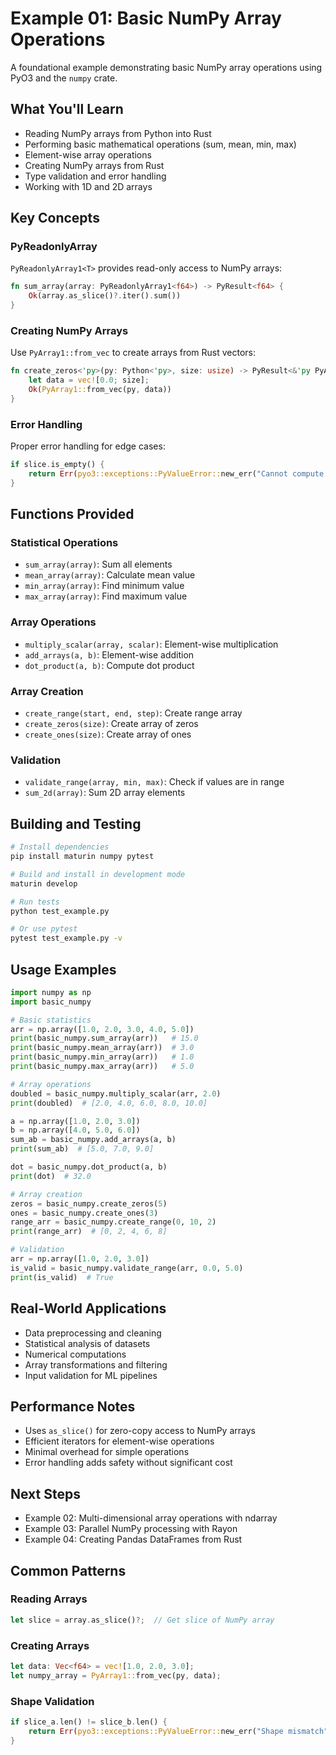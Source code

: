 # Example 01: Basic NumPy Array Operations

A foundational example demonstrating basic NumPy array operations using PyO3 and the `numpy` crate.

## What You'll Learn

- Reading NumPy arrays from Python into Rust
- Performing basic mathematical operations (sum, mean, min, max)
- Element-wise array operations
- Creating NumPy arrays from Rust
- Type validation and error handling
- Working with 1D and 2D arrays

## Key Concepts

### PyReadonlyArray

`PyReadonlyArray1<T>` provides read-only access to NumPy arrays:

```rust
fn sum_array(array: PyReadonlyArray1<f64>) -> PyResult<f64> {
    Ok(array.as_slice()?.iter().sum())
}
```

### Creating NumPy Arrays

Use `PyArray1::from_vec` to create arrays from Rust vectors:

```rust
fn create_zeros<'py>(py: Python<'py>, size: usize) -> PyResult<&'py PyArray1<f64>> {
    let data = vec![0.0; size];
    Ok(PyArray1::from_vec(py, data))
}
```

### Error Handling

Proper error handling for edge cases:

```rust
if slice.is_empty() {
    return Err(pyo3::exceptions::PyValueError::new_err("Cannot compute mean of empty array"));
}
```

## Functions Provided

### Statistical Operations
- `sum_array(array)`: Sum all elements
- `mean_array(array)`: Calculate mean value
- `min_array(array)`: Find minimum value
- `max_array(array)`: Find maximum value

### Array Operations
- `multiply_scalar(array, scalar)`: Element-wise multiplication
- `add_arrays(a, b)`: Element-wise addition
- `dot_product(a, b)`: Compute dot product

### Array Creation
- `create_range(start, end, step)`: Create range array
- `create_zeros(size)`: Create array of zeros
- `create_ones(size)`: Create array of ones

### Validation
- `validate_range(array, min, max)`: Check if values are in range
- `sum_2d(array)`: Sum 2D array elements

## Building and Testing

```bash
# Install dependencies
pip install maturin numpy pytest

# Build and install in development mode
maturin develop

# Run tests
python test_example.py

# Or use pytest
pytest test_example.py -v
```

## Usage Examples

```python
import numpy as np
import basic_numpy

# Basic statistics
arr = np.array([1.0, 2.0, 3.0, 4.0, 5.0])
print(basic_numpy.sum_array(arr))   # 15.0
print(basic_numpy.mean_array(arr))  # 3.0
print(basic_numpy.min_array(arr))   # 1.0
print(basic_numpy.max_array(arr))   # 5.0

# Array operations
doubled = basic_numpy.multiply_scalar(arr, 2.0)
print(doubled)  # [2.0, 4.0, 6.0, 8.0, 10.0]

a = np.array([1.0, 2.0, 3.0])
b = np.array([4.0, 5.0, 6.0])
sum_ab = basic_numpy.add_arrays(a, b)
print(sum_ab)  # [5.0, 7.0, 9.0]

dot = basic_numpy.dot_product(a, b)
print(dot)  # 32.0

# Array creation
zeros = basic_numpy.create_zeros(5)
ones = basic_numpy.create_ones(3)
range_arr = basic_numpy.create_range(0, 10, 2)
print(range_arr)  # [0, 2, 4, 6, 8]

# Validation
arr = np.array([1.0, 2.0, 3.0])
is_valid = basic_numpy.validate_range(arr, 0.0, 5.0)
print(is_valid)  # True
```

## Real-World Applications

- Data preprocessing and cleaning
- Statistical analysis of datasets
- Numerical computations
- Array transformations and filtering
- Input validation for ML pipelines

## Performance Notes

- Uses `as_slice()` for zero-copy access to NumPy arrays
- Efficient iterators for element-wise operations
- Minimal overhead for simple operations
- Error handling adds safety without significant cost

## Next Steps

- Example 02: Multi-dimensional array operations with ndarray
- Example 03: Parallel NumPy processing with Rayon
- Example 04: Creating Pandas DataFrames from Rust

## Common Patterns

### Reading Arrays
```rust
let slice = array.as_slice()?;  // Get slice of NumPy array
```

### Creating Arrays
```rust
let data: Vec<f64> = vec![1.0, 2.0, 3.0];
let numpy_array = PyArray1::from_vec(py, data);
```

### Shape Validation
```rust
if slice_a.len() != slice_b.len() {
    return Err(pyo3::exceptions::PyValueError::new_err("Shape mismatch"));
}
```
